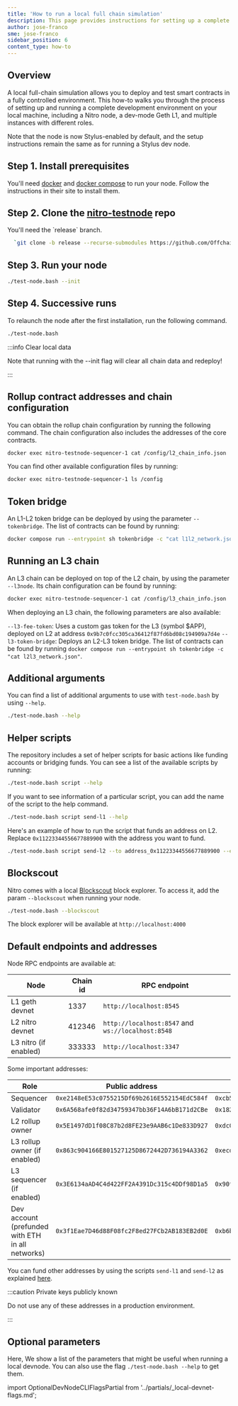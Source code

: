 ```yaml
---
title: 'How to run a local full chain simulation'
description: This page provides instructions for setting up a complete local development environment for testing Arbitrum contracts in a fully simulated environment.
author: jose-franco
sme: jose-franco
sidebar_position: 6
content_type: how-to
---
```


## Overview

A local full-chain simulation allows you to deploy and test smart contracts in a fully controlled environment. This how-to walks you through the process of setting up and running a complete development environment on your local machine, including a Nitro node, a dev-mode Geth L1, and multiple instances with different roles.

Note that the node is now Stylus-enabled by default, and the setup instructions remain the same as for running a Stylus dev node.

## Step 1. Install prerequisites

You'll need [docker](https://docs.docker.com/get-docker/) and [docker compose](https://docs.docker.com/compose/) to run your node. Follow the instructions in their site to install them.

## Step 2. Clone the [nitro-testnode](https://github.com/OffchainLabs/nitro-testnode) repo

<p>You'll need the `release` branch.</p>

```bash
  `git clone -b release --recurse-submodules https://github.com/OffchainLabs/nitro-testnode.git && cd nitro-testnode`
```

## Step 3. Run your node

```bash
./test-node.bash --init
```

## Step 4. Successive runs

To relaunch the node after the first installation, run the following command.

```bash
./test-node.bash
```

:::info Clear local data

Note that running with the --init flag will clear all chain data and redeploy!

:::

## Rollup contract addresses and chain configuration

You can obtain the rollup chain configuration by running the following command. The chain configuration also includes the addresses of the core contracts.

```bash
docker exec nitro-testnode-sequencer-1 cat /config/l2_chain_info.json
```

You can find other available configuration files by running:

```bash
docker exec nitro-testnode-sequencer-1 ls /config
```

## Token bridge

An L1-L2 token bridge can be deployed by using the parameter `--tokenbridge`. The list of contracts can be found by running:

```bash
docker compose run --entrypoint sh tokenbridge -c "cat l1l2_network.json"
```

## Running an L3 chain

An L3 chain can be deployed on top of the L2 chain, by using the parameter `--l3node`. Its chain configuration can be found by running:

```bash
docker exec nitro-testnode-sequencer-1 cat /config/l3_chain_info.json
```

When deploying an L3 chain, the following parameters are also available:

`--l3-fee-token`: Uses a custom gas token for the L3 (symbol $APP), deployed on L2 at address `0x9b7c0fcc305ca36412f87fd6bd08c194909a7d4e`
`--l3-token-bridge`: Deploys an L2-L3 token bridge. The list of contracts can be found by running `docker compose run --entrypoint sh tokenbridge -c "cat l2l3_network.json"`.

## Additional arguments

You can find a list of additional arguments to use with `test-node.bash` by using `--help`.

```bash
./test-node.bash --help
```

## Helper scripts

The repository includes a set of helper scripts for basic actions like funding accounts or bridging funds. You can see a list of the available scripts by running:

```bash
./test-node.bash script --help
```

If you want to see information of a particular script, you can add the name of the script to the help command.

```bash
./test-node.bash script send-l1 --help
```

Here's an example of how to run the script that funds an address on L2. Replace `0x11223344556677889900` with the address you want to fund.

```bash
./test-node.bash script send-l2 --to address_0x11223344556677889900 --ethamount 5
```

## Blockscout

Nitro comes with a local [Blockscout](https://www.blockscout.com/) block explorer. To access it, add the param `--blockscout` when running your node.

```bash
./test-node.bash --blockscout
```

The block explorer will be available at `http://localhost:4000`

## Default endpoints and addresses

Node RPC endpoints are available at:

| Node                  | Chain id | RPC endpoint                                      |
| --------------------- | -------- | ------------------------------------------------- |
| L1 geth devnet        | 1337     | `http://localhost:8545`                           |
| L2 nitro devnet       | 412346   | `http://localhost:8547` and `ws://localhost:8548` |
| L3 nitro (if enabled) | 333333   | `http://localhost:3347`                           |

Some important addresses:

| Role                                             | Public address                               | Private key                                                          |
| ------------------------------------------------ | -------------------------------------------- | -------------------------------------------------------------------- |
| Sequencer                                        | `0xe2148eE53c0755215Df69b2616E552154EdC584f` | `0xcb5790da63720727af975f42c79f69918580209889225fa7128c92402a6d3a65` |
| Validator                                        | `0x6A568afe0f82d34759347bb36F14A6bB171d2CBe` | `0x182fecf15bdf909556a0f617a63e05ab22f1493d25a9f1e27c228266c772a890` |
| L2 rollup owner                                  | `0x5E1497dD1f08C87b2d8FE23e9AAB6c1De833D927` | `0xdc04c5399f82306ec4b4d654a342f40e2e0620fe39950d967e1e574b32d4dd36` |
| L3 rollup owner (if enabled)                     | `0x863c904166E801527125D8672442D736194A3362` | `0xecdf21cb41c65afb51f91df408b7656e2c8739a5877f2814add0afd780cc210e` |
| L3 sequencer (if enabled)                        | `0x3E6134aAD4C4d422FF2A4391Dc315c4DDf98D1a5` | `0x90f899754eb42949567d3576224bf533a20857bf0a60318507b75fcb3edc6f5f` |
| Dev account (prefunded with ETH in all networks) | `0x3f1Eae7D46d88F08fc2F8ed27FCb2AB183EB2d0E` | `0xb6b15c8cb491557369f3c7d2c287b053eb229daa9c22138887752191c9520659` |

You can fund other addresses by using the scripts `send-l1` and `send-l2` as explained [here](#helper-scripts).

:::caution Private keys publicly known

Do not use any of these addresses in a production environment.

:::

## Optional parameters

Here, We show a list of the parameters that might be useful when running a local devnode. You can also use the flag `./test-node.bash --help` to get them.

import OptionalDevNodeCLIFlagsPartial from '../partials/_local-devnet-flags.md';

<OptionalDevNodeCLIFlagsPartial />
